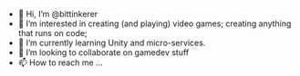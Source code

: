 - 👋 Hi, I’m @bittinkerer
- 👀 I’m interested in creating (and playing) video games; creating anything that runs on code; 
- 🌱 I’m currently learning Unity and micro-services. 
- 💞️ I’m looking to collaborate on gamedev stuff
- 📫 How to reach me ...

<!---
bittinkerer/bittinkerer is a ✨ special ✨ repository because its `README.md` (this file) appears on your GitHub profile.
You can click the Preview link to take a look at your changes.
--->
